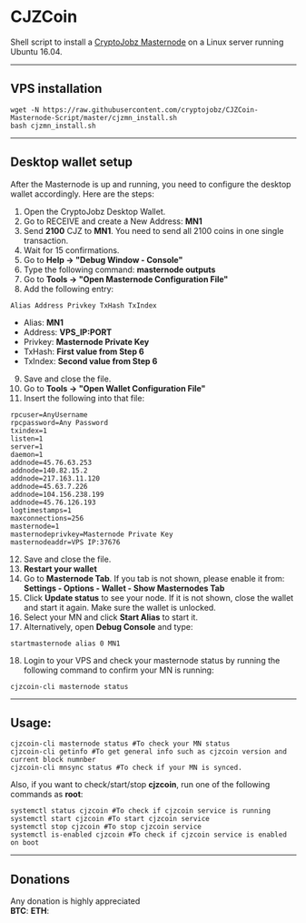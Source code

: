 # CJZCoin
Shell script to install a [CryptoJobz Masternode](https://www.cryptojobz.online/) on a Linux server running Ubuntu 16.04.
***

## VPS installation
```
wget -N https://raw.githubusercontent.com/cryptojobz/CJZCoin-Masternode-Script/master/cjzmn_install.sh
bash cjzmn_install.sh
```
***

## Desktop wallet setup

After the Masternode is up and running, you need to configure the desktop wallet accordingly. Here are the steps:
1. Open the CryptoJobz Desktop Wallet.
2. Go to RECEIVE and create a New Address: **MN1**
3. Send **2100** CJZ to **MN1**. You need to send all 2100 coins in one single transaction.
4. Wait for 15 confirmations.
5. Go to **Help -> "Debug Window - Console"**
6. Type the following command: **masternode outputs**
7. Go to  **Tools -> "Open Masternode Configuration File"**
8. Add the following entry:
```
Alias Address Privkey TxHash TxIndex
```
* Alias: **MN1**
* Address: **VPS_IP:PORT**
* Privkey: **Masternode Private Key**
* TxHash: **First value from Step 6**
* TxIndex:  **Second value from Step 6**
9. Save and close the file.
10. Go to  **Tools -> "Open Wallet Configuration File"**
11. Insert the following into that file:
```
rpcuser=AnyUsername
rpcpassword=Any Password
txindex=1
listen=1
server=1
daemon=1
addnode=45.76.63.253
addnode=140.82.15.2
addnode=217.163.11.120
addnode=45.63.7.226
addnode=104.156.238.199
addnode=45.76.126.193
logtimestamps=1
maxconnections=256
masternode=1
masternodeprivkey=Masternode Private Key
masternodeaddr=VPS IP:37676
```
12. Save and close the file.
13. **Restart your wallet**
14. Go to **Masternode Tab**. If you tab is not shown, please enable it from: **Settings - Options - Wallet - Show Masternodes Tab**
15. Click **Update status** to see your node. If it is not shown, close the wallet and start it again. Make sure the wallet is unlocked.
16. Select your MN and click **Start Alias** to start it.
17. Alternatively, open **Debug Console** and type:
```
startmasternode alias 0 MN1
```
18. Login to your VPS and check your masternode status by running the following command to confirm your MN is running:
```
cjzcoin-cli masternode status
```

***

## Usage:
```
cjzcoin-cli masternode status #To check your MN status
cjzcoin-cli getinfo #To get general info such as cjzcoin version and current block numnber
cjzcoin-cli mnsync status #To check if your MN is synced.
```
Also, if you want to check/start/stop **cjzcoin**, run one of the following commands as **root**:

```
systemctl status cjzcoin #To check if cjzcoin service is running
systemctl start cjzcoin #To start cjzcoin service
systemctl stop cjzcoin #To stop cjzcoin service
systemctl is-enabled cjzcoin #To check if cjzcoin service is enabled on boot
```
***

## Donations	
Any donation is highly appreciated	
**BTC**: 
**ETH**: 